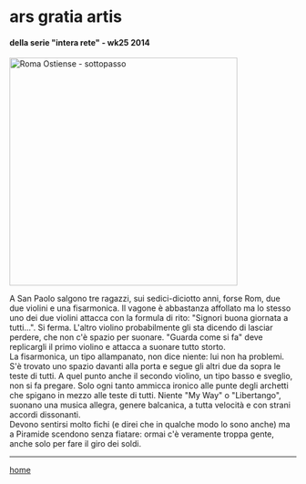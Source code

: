 # ars gratia artis

#### della serie "intera rete" - wk25 2014  
<img src="https://drive.google.com/uc?id=1uT_IR-qGx5VIWApHixGWzvNx9blm7fQP" alt="Roma Ostiense - sottopasso" width="400">  
<!--- /interarete105.png  --->  

A San Paolo salgono tre ragazzi, sui sedici-diciotto anni, forse Rom, due due violini e una fisarmonica. Il vagone è abbastanza affollato ma lo stesso uno dei due violini attacca con la formula di rito: "Signori buona giornata a tutti...". Si ferma. L'altro violino probabilmente gli sta dicendo di lasciar perdere, che non c'è spazio per suonare. "Guarda come si fa" deve replicargli il primo violino e attacca a suonare tutto storto.  
La fisarmonica, un tipo allampanato, non dice niente: lui non ha problemi. S'è trovato uno spazio davanti alla porta e segue gli altri due da sopra le teste di tutti. A quel punto anche il secondo violino, un tipo basso e sveglio, non si fa pregare. Solo ogni tanto ammicca ironico alle punte degli archetti che spigano in mezzo alle teste di tutti. 
Niente "My Way" o "Libertango", suonano una musica allegra, genere balcanica, a tutta velocità e con strani accordi dissonanti.   
Devono sentirsi molto fichi (e direi che in qualche modo lo sono anche) ma a Piramide scendono senza fiatare: ormai c'è veramente troppa gente, anche solo per fare il giro dei soldi.  

---   
[home](/interarete.md) 
